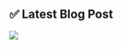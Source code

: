 
## ✅ Latest Blog Post

<img src="https://img.shields.io/badge/Python-3776AB?style=for-the-badge&logo=Python&logoColor=white">
